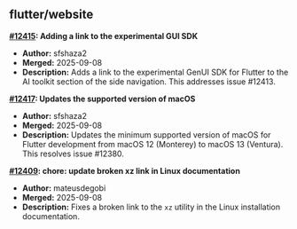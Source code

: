 ## flutter/website

**[#12415](https://github.com/flutter/website/pull/12415): Adding a link to the experimental GUI SDK**
  - **Author:** sfshaza2
  - **Merged:** 2025-09-08
  - **Description:** Adds a link to the experimental GenUI SDK for Flutter to the AI toolkit section of the side navigation. This addresses issue #12413.

**[#12417](https://github.com/flutter/website/pull/12417): Updates the supported version of macOS**
  - **Author:** sfshaza2
  - **Merged:** 2025-09-08
  - **Description:** Updates the minimum supported version of macOS for Flutter development from macOS 12 (Monterey) to macOS 13 (Ventura). This resolves issue #12380.

**[#12409](https://github.com/flutter/website/pull/12409): chore: update broken xz link in Linux documentation**
  - **Author:** mateusdegobi
  - **Merged:** 2025-09-08
  - **Description:** Fixes a broken link to the `xz` utility in the Linux installation documentation.
